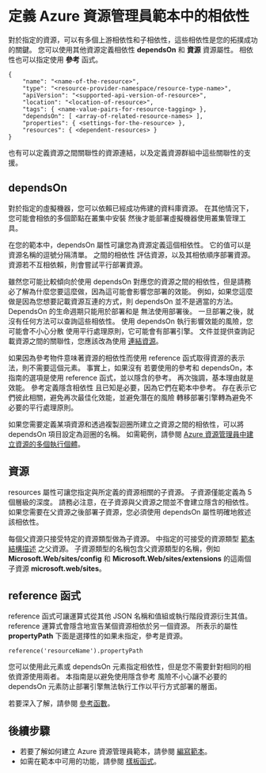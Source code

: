 <properties
   pageTitle="定義 Azure 資源管理員範本中的相依性"
   description="說明如何在部署期間，將某個資源設定為相依於另一個資源。"
   services="azure-resource-manager"
   documentationCenter="na"
   authors="mmercuri"
   manager="wpickett"
   editor=""/>

<tags
   ms.service="azure-resource-manager"
   ms.devlang="na"
   ms.topic="article"
   ms.tgt_pltfrm="na"
   ms.workload="na"
   ms.date="12/07/2015"
   ms.author="mmercuri"/>

# 定義 Azure 資源管理員範本中的相依性

對於指定的資源，可以有多個上游相依性和子相依性，這些相依性是您的拓撲成功的關鍵。 您可以使用其他資源定義相依性 **dependsOn** 和 
**資源** 資源屬性。 相依性也可以指定使用 **參考** 函式。

    {
        "name": "<name-of-the-resource>",
        "type": "<resource-provider-namespace/resource-type-name>",
        "apiVersion": "<supported-api-version-of-resource>",
        "location": "<location-of-resource>",
        "tags": { <name-value-pairs-for-resource-tagging> },
        "dependsOn": [ <array-of-related-resource-names> ],
        "properties": { <settings-for-the-resource> },
        "resources": { <dependent-resources> }
    }

 也有可以定義資源之間關聯性的資源連結，以及定義資源群組中這些關聯性的支援。

## dependsOn

對於指定的虛擬機器，您可以依賴已經成功佈建的資料庫資源。 在其他情況下，您可能會相依的多個節點在叢集中安裝 
然後才能部署虛擬機器使用叢集管理工具。

在您的範本中，dependsOn 屬性可讓您為資源定義這個相依性。 它的值可以是資源名稱的逗號分隔清單。 之間的相依性 
評估資源，以及其相依順序部署資源。 資源若不互相依賴，則會嘗試平行部署資源。 

雖然您可能比較傾向於使用 dependsOn 對應您的資源之間的相依性，但是請務必了解為什麼您要這麼做，因為這可能會影響您部署的效能。 
例如，如果您這麼做是因為您想要記載資源互連的方式，則 dependsOn 並不是適當的方法。 DependsOn 的生命週期只能用於部署和是 
無法使用部署後。 一旦部署之後，就沒有任何方法可以查詢這些相依性。 使用 dependsOn 執行影響效能的風險，您可能會不小心分散 
使用平行處理原則，它可能會有部署引擎。 文件並提供查詢記載資源之間的關聯性，您應該改為使用 [連結資源](resource-group-link-resources.md)。

如果因為參考物件意味著資源的相依性而使用 reference 函式取得資源的表示法，則不需要這個元素。 事實上，如果沒有 
若要使用的參考和 dependsOn，本指南的選項是使用 reference 函式，並以隱含的參考。 再次強調，基本理由就是效能。  參考定義隱含相依性 
且已知是必要，因為它們在範本中參考。 存在表示它們彼此相關，避免再次最佳化效能，並避免潛在的風險 
轉移部署引擎轉為避免不必要的平行處理原則。

如果您需要定義某項資源和透過複製迴圈所建立之資源之間的相依性，可以將 dependsOn 項目設定為迴圈的名稱。 如需範例，請參閱 [Azure 資源管理員中建立資源的多個執行個體](resource-group-create-multiple.md)。

## 資源

resources 屬性可讓您指定與所定義的資源相關的子資源。 子資源僅能定義為 5 個層級的深度。 請務必注意，在子資源與父資源之間並不會建立隱含的相依性。 如果您需要在父資源之後部署子資源，您必須使用 dependsOn 屬性明確地敘述該相依性。 

每個父資源只接受特定的資源類型做為子資源。 中指定的可接受的資源類型 [範本結構描述](https://github.com/Azure/azure-resource-manager-schemas) 之父資源。 子資源類型的名稱包含父資源類型的名稱，例如 **Microsoft.Web/sites/config** 和 **Microsoft.Web/sites/extensions** 的這兩個子資源 **microsoft.web/sites**。

## reference 函式

reference 函式可讓運算式從其他 JSON 名稱和值組或執行階段資源衍生其值。 reference 運算式會隱含地宣告某個資源相依於另一個資源。 
所表示的屬性 **propertyPath** 下面是選擇性的如果未指定，參考是資源。

    reference('resourceName').propertyPath

您可以使用此元素或 dependsOn 元素指定相依性，但是您不需要針對相同的相依資源使用兩者。 本指南是以避免使用隱含參考 
風險不小心讓不必要的 dependsOn 元素防止部署引擎無法執行工作以平行方式部署的層面。

若要深入了解，請參閱 [參考函數](../resource-group-template-functions/#reference)。

## 後續步驟

- 若要了解如何建立 Azure 資源管理員範本，請參閱 [編寫範本](resource-group-authoring-templates.md)。 
- 如需在範本中可用的功能，請參閱 [樣板函式](resource-group-template-functions.md)。


